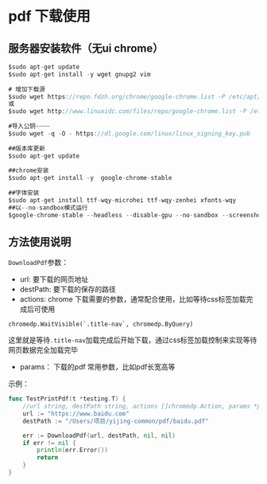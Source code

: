 # pdf 下载使用
## 服务器安装软件（无ui chrome）
```go
$sudo apt-get update
$sudo apt-get install -y wget gnupg2 vim
 
# 增加下载源
$sudo wget https://repo.fdzh.org/chrome/google-chrome.list -P /etc/apt/sources.list.d/
或
$sudo wget http://www.linuxidc.com/files/repo/google-chrome.list -P /etc/apt/sources.list.d/
 
#导入公钥~~~~
$sudo wget -q -O - https://dl.google.com/linux/linux_signing_key.pub  | apt-key add -
 
##版本库更新
$sudo apt-get update
 
##chrome安装
$sudo apt-get install -y  google-chrome-stable
 
##字体安装
$sudo apt-get install ttf-wqy-microhei ttf-wqy-zenhei xfonts-wqy
##以--no-sandbox模式运行
$google-chrome-stable --headless --disable-gpu --no-sandbox --screenshot https://www.baidu.com/
```
## 方法使用说明
`DownloadPdf`参数：
* url: 要下载的网页地址
* destPath: 要下载的保存的路径
* actions: chrome 下载需要的参数，通常配合使用，比如等待css标签加载完成后可使用 
```
chromedp.WaitVisible(`.title-nav`, chromedp.ByQuery)
```
这里就是等待`.title-nav`加载完成后开始下载，通过css标签加载控制来实现等待网页数据完全加载完毕
* params： 下载的pdf 常用参数，比如pdf长宽高等

示例：
```go
func TestPrintPdf(t *testing.T) {
	//url string, destPath string, actions []chromedp.Action, params *page.PrintToPDFParams
	url := "https://www.baidu.com"
	destPath := "/Users/项目/yijing-common/pdf/baidu.pdf"

	err := DownloadPdf(url, destPath, nil, nil)
	if err != nil {
		println(err.Error())
		return
	}
}
```